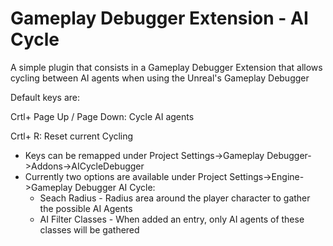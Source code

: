 # Gameplay Debugger Extension - AI Cycle
A simple plugin that consists in a Gameplay Debugger Extension that allows cycling between AI agents when using the Unreal's Gameplay Debugger

Default keys are: 

Crtl+ Page Up / Page Down: Cycle AI agents

Crtl+ R: Reset current Cycling

 - Keys can be remapped under Project Settings->Gameplay Debugger->Addons->AICycleDebugger
 - Currently two options are available under Project Settings->Engine->Gameplay Debugger AI Cycle:
   - Seach Radius - Radius area around the player character to gather the possible AI Agents
   - AI Filter Classes - When added an entry, only AI agents of these classes will be gathered
